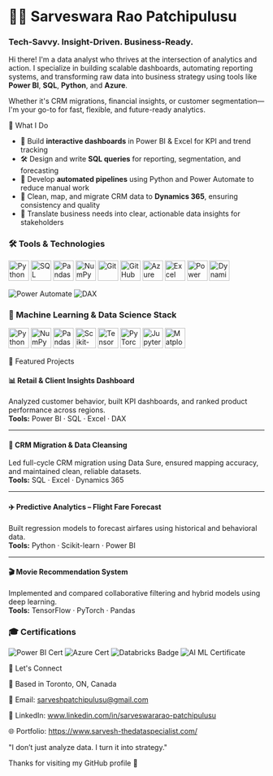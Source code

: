 # 👨‍💻 Sarveswara Rao Patchipulusu


### Tech-Savvy. Insight-Driven. Business-Ready.

Hi there! I'm a data analyst who thrives at the intersection of analytics and action. I specialize in building scalable dashboards, automating reporting systems, and transforming raw data into business strategy using tools like **Power BI**, **SQL**, **Python**, and **Azure**.

Whether it's CRM migrations, financial insights, or customer segmentation—I'm your go-to for fast, flexible, and future-ready analytics.

🔧 What I Do

- 🧩 Build **interactive dashboards** in Power BI & Excel for KPI and trend tracking
- 🛠️ Design and write **SQL queries** for reporting, segmentation, and forecasting
- 🔄 Develop **automated pipelines** using Python and Power Automate to reduce manual work
- 🧹 Clean, map, and migrate CRM data to **Dynamics 365**, ensuring consistency and quality
- 💬 Translate business needs into clear, actionable data insights for stakeholders

### 🛠️ Tools & Technologies

<p align="left">
  <!-- Core Languages & Libraries -->
  <img src="https://cdn.jsdelivr.net/gh/devicons/devicon/icons/python/python-original.svg" width="40" alt="Python"/>
  <img src="https://cdn.jsdelivr.net/gh/devicons/devicon/icons/mysql/mysql-original-wordmark.svg" width="40" alt="SQL"/>
  <img src="https://cdn.jsdelivr.net/gh/devicons/devicon/icons/pandas/pandas-original.svg" width="40" alt="Pandas"/>
  <img src="https://cdn.jsdelivr.net/gh/devicons/devicon/icons/numpy/numpy-original.svg" width="40" alt="NumPy"/>

  <!-- Version Control & Cloud -->
  <img src="https://cdn.jsdelivr.net/gh/devicons/devicon/icons/git/git-original.svg" width="40" alt="Git"/>
  <img src="https://cdn.jsdelivr.net/gh/devicons/devicon/icons/github/github-original.svg" width="40" alt="GitHub"/>
  <img src="https://cdn.jsdelivr.net/gh/devicons/devicon/icons/azure/azure-original.svg" width="40" alt="Azure"/>

  <!-- BI & Reporting Tools -->
  <img src="https://img.icons8.com/color/48/000000/microsoft-excel-2019--v1.png" width="40" alt="Excel"/>
  <img src="https://img.icons8.com/color/48/000000/power-bi.png" width="40" alt="Power BI"/>

  <!-- CRM, Automation & Custom Tools -->
  <img src="https://img.icons8.com/fluency/48/microsoft-dynamics-365.png" width="40" alt="Dynamics 365"/>
 

<p align="left">
  <img src="https://img.shields.io/badge/Power%20Automate-0066FF?style=for-the-badge&logo=Microsoft-Power-Automate&logoColor=white" alt="Power Automate"/>
  <img src="https://img.shields.io/badge/DAX-512BD4?style=for-the-badge&logoColor=white" alt="DAX"/>
  
</p>

### 🤖 Machine Learning & Data Science Stack

<p align="left">
  <img src="https://cdn.jsdelivr.net/gh/devicons/devicon/icons/python/python-original.svg" width="40" alt="Python"/>
  <img src="https://cdn.jsdelivr.net/gh/devicons/devicon/icons/numpy/numpy-original.svg" width="40" alt="NumPy"/>
  <img src="https://cdn.jsdelivr.net/gh/devicons/devicon/icons/pandas/pandas-original.svg" width="40" alt="Pandas"/>
  <img src="https://scikit-learn.org/stable/_static/scikit-learn-logo-small.png" width="40" alt="Scikit-learn"/>
  <img src="https://cdn.jsdelivr.net/gh/devicons/devicon/icons/tensorflow/tensorflow-original.svg" width="40" alt="TensorFlow"/>
  <img src="https://cdn.jsdelivr.net/gh/devicons/devicon/icons/pytorch/pytorch-original.svg" width="40" alt="PyTorch"/>
  <img src="https://cdn.jsdelivr.net/gh/devicons/devicon/icons/jupyter/jupyter-original.svg" width="40" alt="Jupyter"/>
  <img src="https://cdn.jsdelivr.net/gh/devicons/devicon/icons/matplotlib/matplotlib-original.svg" width="40" alt="Matplotlib"/>
</p>




 💼 Featured Projects

#### 📊 Retail & Client Insights Dashboard  
Analyzed customer behavior, built KPI dashboards, and ranked product performance across regions.  
**Tools:** Power BI · SQL · Excel · DAX

---

#### 🔄 CRM Migration & Data Cleansing  
Led full-cycle CRM migration using Data Sure, ensured mapping accuracy, and maintained clean, reliable datasets.  
**Tools:** SQL · Excel · Dynamics 365

---

#### ✈️ Predictive Analytics – Flight Fare Forecast  
Built regression models to forecast airfares using historical and behavioral data.  
**Tools:** Python · Scikit-learn · Power BI

---

#### 🎬 Movie Recommendation System  
Implemented and compared collaborative filtering and hybrid models using deep learning.  
**Tools:** TensorFlow · PyTorch · Pandas


### 🎓 Certifications

<p align="left">
  <img src="https://img.shields.io/badge/Microsoft%20Certified%20Power%20BI%20Data%20Analyst-0078D4?style=for-the-badge&logo=microsoft&logoColor=white" alt="Power BI Cert"/>
  <img src="https://img.shields.io/badge/Azure%20Data%20Scientist-0089D6?style=for-the-badge&logo=microsoft-azure&logoColor=white" alt="Azure Cert"/>
  <img src="https://img.shields.io/badge/Databricks%20Lakehouse%20Fundamentals-E87400?style=for-the-badge&logo=databricks&logoColor=white" alt="Databricks Badge"/>
  <img src="https://img.shields.io/badge/AI%20&%20ML%20Postgrad%20Certificate-Lambton%20College-0A66C2?style=for-the-badge" alt="AI ML Certificate"/>
</p>

🤝 Let's Connect

📍 Based in Toronto, ON, Canada

📧 Email: sarveshpatchipulusu@gmail.com

🔗 LinkedIn: www.linkedin.com/in/sarveswararao-patchipulusu

🌐 Portfolio: https://www.sarvesh-thedataspecialist.com/

"I don’t just analyze data. I turn it into strategy."

Thanks for visiting my GitHub profile 🙌
